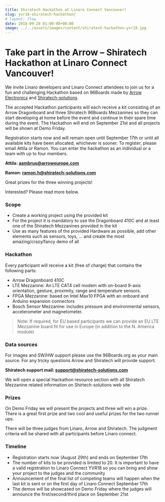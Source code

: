 ```yaml
---
title: Shiratech Hackathon at Linaro Connect Vancouver!
slug: yvr18-shiratech-hackathon/
# layout: flow
date: 2018-09-28 01:00:00+00:00
image: ../../assets/images/content/shiratech-hackathon-yvr18.jpg
---
```


# Take part in the Arrow – Shiratech Hackathon at Linaro Connect Vancouver!

We invite Linaro developers and Linaro Connect attendees to join us for a fun and challenging Hackathon based on 96Boards made by [Arrow Electronics](http://www.arrow.com/) and [Shiratech-solutions](http://www.shiratech-solutions.com/).

The accepted Hackathon participants will each receive a kit consisting of an Arrow Dragonboard and three Shiratech 96Boards Mezzanines so they can start developing at home before the event and continue in their spare time during the event. The Hackathon will end on September 21st and all projects will be shown at Demo Friday.

Registration starts now and will remain open until September 17th or until all available kits have been allocated, whichever is sooner. To register, please email Attila or Ramon. You can enter the hackathon as an individual or a team with up to four members.

**Attila: aambrus@arroweurope.com**

**Ramon: ramon.h@shiratech-solutions.com**

Great prizes for the three winning projects!

Interested? Please read more below.

### Scope

- Create a working project using the provided kit
- For the project it is mandatory to use the Dragonboard 410C and at least one of the Shiratech Mezzanines provided in the kit
- Use as many features of the provided Hardware as possible, add other elements such as sensors, toys, … and create the most amazing/crazy/fancy demo of all

### Hackathon

Every participant will receive a kit (free of charge) that contains the following parts:

- Arrow Dragonboard 410C
- LTE Mezzanine: An LTE CAT4 cell modem with on-board 9-axis orientation, gesture, proximity, range and temperature sensors.
- FPGA Mezzanine: based on Intel Max10 FPGA with an onboard and Arduino expansion connectors
- Bosch Sensor Mezzanine: includes pressure and environmental sensors, accelerometer and magnetometer.

> Note: If required, for EU based participants we can provide an EU LTE Mezzanine board fit for use in Europe (in addition to the N. America module)

### Data sources

For images and SW/HW support please use the 96Boards.org as your main source. For any tricky questions Arrow and Shiratech will provide support.

**Shiratech support mail: support@shiratech-solutions.com**

We will open a special Hackathon resource section with all Shiratech Mezzanine related information on Shirtech-solutions web site

### Prizes

On Demo Friday we will present the projects and three will win a prize. There is a great first prize and two cool and useful prizes for the two runner ups.

There will be three judges from Linaro, Arrow and Shiratech. The judgment criteria will be shared with all participants before Linaro connect.

### Timeline

- Registration starts now (August 29th) and ends on September 17th
- The number of kits to be provided is limited to 20. It is important to have a valid registration to Linaro Connect YVR18 so you can bring and show your project to the judges and the community
- Announcement of the final list of competing teams will happen when the last kit is sent or on the first day of Linaro Connect September 17th
- The demos will be showcased on Demo Friday where the judges will announce the first/second/third place on September 21st
